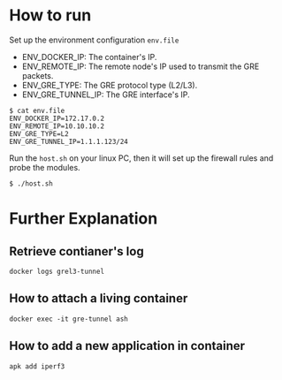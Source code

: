 # How to run
Set up the environment configuration `env.file`

- ENV_DOCKER_IP: The container's IP.
- ENV_REMOTE_IP: The remote node's IP used to transmit the GRE packets.
- ENV_GRE_TYPE: The GRE protocol type (L2/L3).
- ENV_GRE_TUNNEL_IP: The GRE interface's IP.

```
$ cat env.file
ENV_DOCKER_IP=172.17.0.2        
ENV_REMOTE_IP=10.10.10.2
ENV_GRE_TYPE=L2
ENV_GRE_TUNNEL_IP=1.1.1.123/24
```

Run the `host.sh` on your linux PC, then it will set up the firewall rules and probe the modules.

```
$ ./host.sh
```

# Further Explanation

## Retrieve contianer's log

```
docker logs grel3-tunnel 
```


## How to attach a living container

```
docker exec -it gre-tunnel ash
```

## How to add a new application in container

```
apk add iperf3
```

